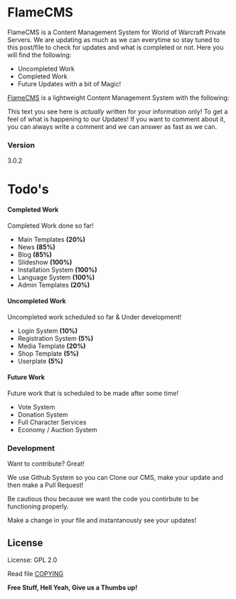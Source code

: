 # FlameCMS

FlameCMS is a Content Management System for World of Warcraft Private Servers. We are updating as much as we can everytime so stay tuned to this post/file to check for updates and what is completed or not. Here you will find the following:

  - Uncompleted Work
  - Completed Work
  - Future Updates with a bit of Magic!

[FlameCMS] is a lightweight Content Management System with the following:


This text you see here is *actually* written for your information only! To get a feel of what is happening to our Updates! If you want to comment about it, you can always write a comment and we can answer as fast as we can.

### Version
3.0.2

# Todo's

#### Completed Work

Completed Work done so far!

* Main Templates **(20%)**
* News **(85%)**
* Blog **(85%)**
* Slideshow **(100%)**
* Installation System **(100%)**
* Language System **(100%)**
* Admin Templates **(20%)**

#### Uncompleted Work

Uncompleted work scheduled so far & Under development!

* Login System **(10%)**
* Registration System **(5%)**
* Media Template **(20%)**
* Shop Template **(5%)**
* Userplate **(5%)**

#### Future Work
Future work that is scheduled to be made after some time!

* Vote System
* Donation System
* Full Character Services
* Economy / Auction System

### Development

Want to contribute? Great!

We use Github System so you can Clone our CMS, make your update and then make a Pull Request!

Be cautious thou because we want the code you contirbute to be functioning properly.

Make a change in your file and instantanously see your updates!

License
----

License: GPL 2.0

Read file [COPYING](COPYING)


**Free Stuff, Hell Yeah, Give us a Thumbs up!**

[FlameCMS]:http://flamenet.github.io/FlameCMS

